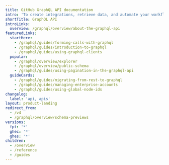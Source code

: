 ```yaml
---
title: GitHub GraphQL API documentation
intro: 'To create integrations, retrieve data, and automate your workflows, use the {% data variables.product.prodname_dotcom %} GraphQL API. The {% data variables.product.prodname_dotcom %} GraphQL API offers more precise and flexible queries than the {% data variables.product.prodname_dotcom %} REST API.'
shortTitle: GraphQL API
introLinks:
  overview: /graphql/overview/about-the-graphql-api
featuredLinks:
  startHere:
    - /graphql/guides/forming-calls-with-graphql
    - /graphql/guides/introduction-to-graphql
    - /graphql/guides/using-graphql-clients
  popular:
    - /graphql/overview/explorer
    - /graphql/overview/public-schema
    - /graphql/guides/using-pagination-in-the-graphql-api
  guideCards:
    - /graphql/guides/migrating-from-rest-to-graphql
    - /graphql/guides/managing-enterprise-accounts
    - /graphql/guides/using-global-node-ids
changelog:
  label: 'api, apis'
layout: product-landing
redirect_from:
  - /v4
  - /graphql/overview/schema-previews
versions:
  fpt: '*'
  ghec: '*'
  ghes: '*'
children:
  - /overview
  - /reference
  - /guides
---
```

